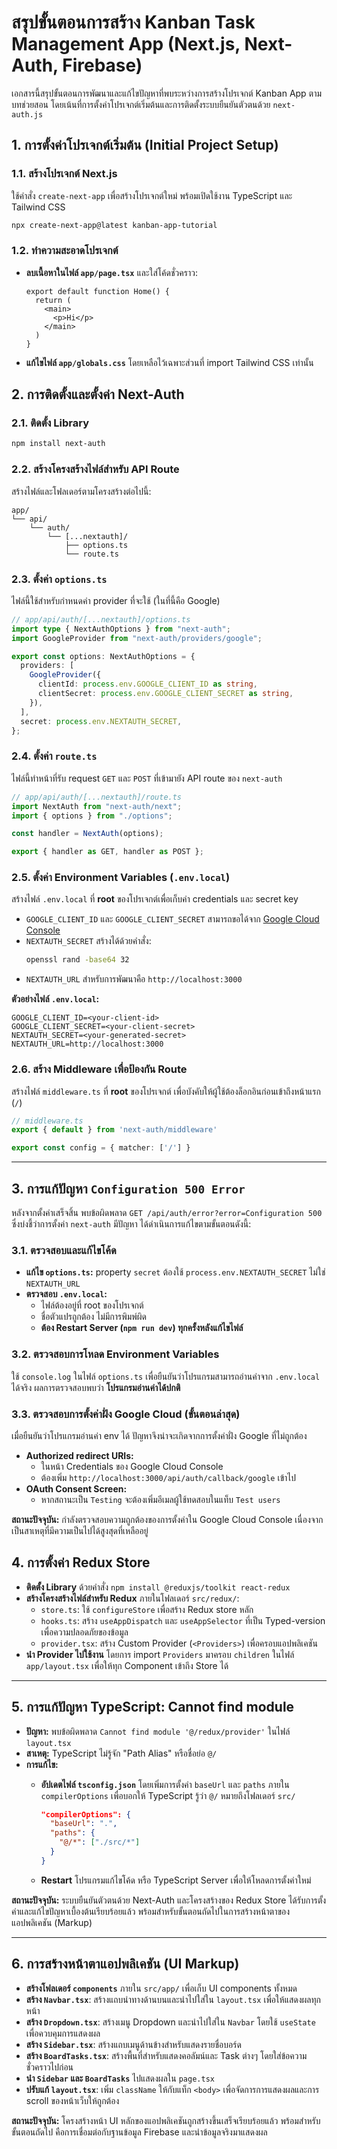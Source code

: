 # สรุปขั้นตอนการสร้าง Kanban Task Management App (Next.js, Next-Auth, Firebase)

เอกสารนี้สรุปขั้นตอนการพัฒนาและแก้ไขปัญหาที่พบระหว่างการสร้างโปรเจกต์ Kanban App ตามบทช่วยสอน โดยเน้นที่การตั้งค่าโปรเจกต์เริ่มต้นและการติดตั้งระบบยืนยันตัวตนด้วย `next-auth.js`

## 1. การตั้งค่าโปรเจกต์เริ่มต้น (Initial Project Setup)

### 1.1. สร้างโปรเจกต์ Next.js
ใช้คำสั่ง `create-next-app` เพื่อสร้างโปรเจกต์ใหม่ พร้อมเปิดใช้งาน TypeScript และ Tailwind CSS

```bash
npx create-next-app@latest kanban-app-tutorial
```

### 1.2. ทำความสะอาดโปรเจกต์
- **ลบเนื้อหาในไฟล์ `app/page.tsx`** และใส่โค้ดชั่วคราว:
  ```tsx
  export default function Home() {
    return (
      <main>
        <p>Hi</p>
      </main>
    )
  }
  ```
- **แก้ไขไฟล์ `app/globals.css`** โดยเหลือไว้เฉพาะส่วนที่ import Tailwind CSS เท่านั้น

## 2. การติดตั้งและตั้งค่า Next-Auth

### 2.1. ติดตั้ง Library
```bash
npm install next-auth
```

### 2.2. สร้างโครงสร้างไฟล์สำหรับ API Route
สร้างไฟล์และโฟลเดอร์ตามโครงสร้างต่อไปนี้:
```
app/
└── api/
    └── auth/
        └── [...nextauth]/
            ├── options.ts
            └── route.ts
```

### 2.3. ตั้งค่า `options.ts`
ไฟล์นี้ใช้สำหรับกำหนดค่า provider ที่จะใช้ (ในที่นี้คือ Google)

```typescript
// app/api/auth/[...nextauth]/options.ts
import type { NextAuthOptions } from "next-auth";
import GoogleProvider from "next-auth/providers/google";

export const options: NextAuthOptions = {
  providers: [
    GoogleProvider({
      clientId: process.env.GOOGLE_CLIENT_ID as string,
      clientSecret: process.env.GOOGLE_CLIENT_SECRET as string,
    }),
  ],
  secret: process.env.NEXTAUTH_SECRET,
};
```

### 2.4. ตั้งค่า `route.ts`
ไฟล์นี้ทำหน้าที่รับ request `GET` และ `POST` ที่เข้ามายัง API route ของ `next-auth`

```typescript
// app/api/auth/[...nextauth]/route.ts
import NextAuth from "next-auth/next";
import { options } from "./options";

const handler = NextAuth(options);

export { handler as GET, handler as POST };
```

### 2.5. ตั้งค่า Environment Variables (`.env.local`)
สร้างไฟล์ `.env.local` ที่ **root** ของโปรเจกต์เพื่อเก็บค่า credentials และ secret key
- `GOOGLE_CLIENT_ID` และ `GOOGLE_CLIENT_SECRET` สามารถขอได้จาก [Google Cloud Console](https://console.cloud.google.com/)
- `NEXTAUTH_SECRET` สร้างได้ด้วยคำสั่ง:
  ```bash
  openssl rand -base64 32
  ```
- `NEXTAUTH_URL` สำหรับการพัฒนาคือ `http://localhost:3000`

**ตัวอย่างไฟล์ `.env.local`:**
```env
GOOGLE_CLIENT_ID=<your-client-id>
GOOGLE_CLIENT_SECRET=<your-client-secret>
NEXTAUTH_SECRET=<your-generated-secret>
NEXTAUTH_URL=http://localhost:3000
```

### 2.6. สร้าง Middleware เพื่อป้องกัน Route
สร้างไฟล์ `middleware.ts` ที่ **root** ของโปรเจกต์ เพื่อบังคับให้ผู้ใช้ต้องล็อกอินก่อนเข้าถึงหน้าแรก (`/`)

```typescript
// middleware.ts
export { default } from 'next-auth/middleware'

export const config = { matcher: ['/'] }
```

---

## 3. การแก้ปัญหา `Configuration 500 Error`

หลังจากตั้งค่าเสร็จสิ้น พบข้อผิดพลาด `GET /api/auth/error?error=Configuration 500` ซึ่งบ่งชี้ว่าการตั้งค่า `next-auth` มีปัญหา ได้ดำเนินการแก้ไขตามขั้นตอนดังนี้:

### 3.1. ตรวจสอบและแก้ไขโค้ด
- **แก้ไข `options.ts`:** property `secret` ต้องใช้ `process.env.NEXTAUTH_SECRET` ไม่ใช่ `NEXTAUTH_URL`
- **ตรวจสอบ `.env.local`:**
  - ไฟล์ต้องอยู่ที่ root ของโปรเจกต์
  - ชื่อตัวแปรถูกต้อง ไม่มีการพิมพ์ผิด
  - **ต้อง Restart Server (`npm run dev`) ทุกครั้งหลังแก้ไขไฟล์**

### 3.2. ตรวจสอบการโหลด Environment Variables
ใช้ `console.log` ในไฟล์ `options.ts` เพื่อยืนยันว่าโปรแกรมสามารถอ่านค่าจาก `.env.local` ได้จริง ผลการตรวจสอบพบว่า **โปรแกรมอ่านค่าได้ปกติ**

### 3.3. ตรวจสอบการตั้งค่าฝั่ง Google Cloud (ขั้นตอนล่าสุด)
เมื่อยืนยันว่าโปรแกรมอ่านค่า env ได้ ปัญหาจึงน่าจะเกิดจากการตั้งค่าฝั่ง Google ที่ไม่ถูกต้อง
- **Authorized redirect URIs:**
  - ในหน้า Credentials ของ Google Cloud Console
  - ต้องเพิ่ม `http://localhost:3000/api/auth/callback/google` เข้าไป
- **OAuth Consent Screen:**
  - หากสถานะเป็น `Testing` จะต้องเพิ่มอีเมลผู้ใช้ทดสอบในแท็บ `Test users`

**สถานะปัจจุบัน:** กำลังตรวจสอบความถูกต้องของการตั้งค่าใน Google Cloud Console เนื่องจากเป็นสาเหตุที่มีความเป็นไปได้สูงสุดที่เหลืออยู่

## 4. การตั้งค่า Redux Store

- **ติดตั้ง Library** ด้วยคำสั่ง `npm install @reduxjs/toolkit react-redux`
- **สร้างโครงสร้างไฟล์สำหรับ Redux** ภายในโฟลเดอร์ `src/redux/`:
    - `store.ts`: ใช้ `configureStore` เพื่อสร้าง Redux store หลัก
    - `hooks.ts`: สร้าง `useAppDispatch` และ `useAppSelector` ที่เป็น Typed-version เพื่อความปลอดภัยของข้อมูล
    - `provider.tsx`: สร้าง Custom Provider (`<Providers>`) เพื่อครอบแอปพลิเคชัน
- **นำ Provider ไปใช้งาน** โดยการ import `Providers` มาครอบ `children` ในไฟล์ `app/layout.tsx` เพื่อให้ทุก Component เข้าถึง Store ได้

---

## 5. การแก้ปัญหา TypeScript: Cannot find module

- **ปัญหา:** พบข้อผิดพลาด `Cannot find module '@/redux/provider'` ในไฟล์ `layout.tsx`
- **สาเหตุ:** TypeScript ไม่รู้จัก "Path Alias" หรือชื่อย่อ `@/`
- **การแก้ไข:**
    - **อัปเดตไฟล์ `tsconfig.json`** โดยเพิ่มการตั้งค่า `baseUrl` และ `paths` ภายใน `compilerOptions` เพื่อบอกให้ TypeScript รู้ว่า `@/` หมายถึงโฟลเดอร์ `src/`

      ```json
      "compilerOptions": {
        "baseUrl": ".",
        "paths": {
          "@/*": ["./src/*"]
        }
      }
      ```
    - **Restart** โปรแกรมแก้ไขโค้ด หรือ TypeScript Server เพื่อให้โหลดการตั้งค่าใหม่

**สถานะปัจจุบัน:** ระบบยืนยันตัวตนด้วย Next-Auth และโครงสร้างของ Redux Store ได้รับการตั้งค่าและแก้ไขปัญหาเบื้องต้นเรียบร้อยแล้ว พร้อมสำหรับขั้นตอนถัดไปในการสร้างหน้าตาของแอปพลิเคชัน (Markup)

---

## 6. การสร้างหน้าตาแอปพลิเคชัน (UI Markup)

- **สร้างโฟลเดอร์ `components`** ภายใน `src/app/` เพื่อเก็บ UI components ทั้งหมด
- **สร้าง `Navbar.tsx`**: สร้างแถบนำทางด้านบนและนำไปใส่ใน `layout.tsx` เพื่อให้แสดงผลทุกหน้า
- **สร้าง `Dropdown.tsx`**: สร้างเมนู Dropdown และนำไปใส่ใน `Navbar` โดยใช้ `useState` เพื่อควบคุมการแสดงผล
- **สร้าง `Sidebar.tsx`**: สร้างแถบเมนูด้านข้างสำหรับแสดงรายชื่อบอร์ด
- **สร้าง `BoardTasks.tsx`**: สร้างพื้นที่สำหรับแสดงคอลัมน์และ Task ต่างๆ โดยใส่ข้อความชั่วคราวไปก่อน
- **นำ `Sidebar` และ `BoardTasks`** ไปแสดงผลใน `page.tsx`
- **ปรับแก้ `layout.tsx`**: เพิ่ม `className` ให้กับแท็ก `<body>` เพื่อจัดการการแสดงผลและการ scroll ของหน้าเว็บให้ถูกต้อง

**สถานะปัจจุบัน:** โครงสร้างหน้า UI หลักของแอปพลิเคชันถูกสร้างขึ้นเสร็จเรียบร้อยแล้ว พร้อมสำหรับขั้นตอนถัดไป คือการเชื่อมต่อกับฐานข้อมูล Firebase และนำข้อมูลจริงมาแสดงผล